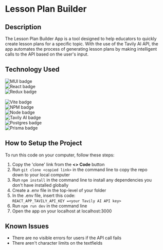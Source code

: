 # Lesson Plan Builder

## Description  
The Lesson Plan Builder App is a tool designed to help educators to quickly create lesson plans for a specific topic. With the use of the Tavily AI API, the app automates the process of generating lesson plans by making intelligent calls to the API based on the user's input.

## Technology Used
![MUI badge](https://img.shields.io/badge/Material_UI-0081CB?style=for-the-badge&logo=material-ui&logoColor=white)<br />
![React badge](https://img.shields.io/badge/React-20232A?style=for-the-badge&logo=react&logoColor=61DAFB)<br />
![Redux badge](https://img.shields.io/badge/Redux-593D88?style=for-the-badge&logo=redux&logoColor=white)<br />   
![Vite badge](https://img.shields.io/badge/Vite-B73BFE?style=for-the-badge&logo=vite&logoColor=FFD62E)<br /> 
![NPM badge](https://img.shields.io/badge/npm-CB3837?style=for-the-badge&logo=npm&logoColor=white) <br /> 
![Node badge](https://img.shields.io/badge/Node%20js-339933?style=for-the-badge&logo=nodedotjs&logoColor=white) <br />
![Tavily AI badge](https://img.shields.io/badge/Tavily_AI-316192?style=for-the-badge&logoColor=white)<br />
![Postgres badge](https://img.shields.io/badge/PostgreSQL-316192?style=for-the-badge&logo=postgresql&logoColor=white)  <br />
![Prisma badge](https://img.shields.io/badge/Prisma-3982CE?style=for-the-badge&logo=Prisma&logoColor=white) 

## How to Setup the Project
To run this code on your computer, follow these steps:  
1. Copy the 'clone' link from the **<> Code** button
2. Run `git clone <copied link>` in the command line to copy the repo down to your local computer
3. Run `npm install` in the command line to install any dependencies you don't have installed globally
4. Create a .env file in the top-level of your folder
5. In the .env file, insert this code:   
    `REACT_APP_TAVILY_API_KEY =<your Tavily AI API key>`
6. Run `npm run dev` in the command line
7. Open the app on your localhost at localhost:3000

## Known Issues  
- There are no visible errors for users if the API call fails 
- There aren't character limits on the textfields